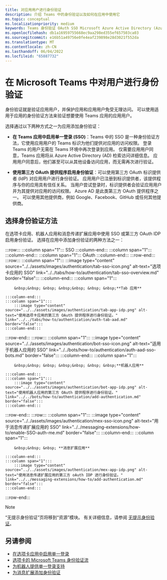 ```yaml
---
title: 对应用用户进行身份验证
description: 介绍 Teams 中的身份验证以及如何在应用中使用它
ms.topic: conceptual
ms.localizationpriority: medium
keywords: Teams 身份验证 OAuth SSO Microsoft Azure Active Directory (Azure AD)
ms.openlocfilehash: db1a16959755668ec9aa298ed355ef657503ca03
ms.sourcegitcommit: e16b51a49756e0fe4eaf239898e28d3021f552da
ms.translationtype: MT
ms.contentlocale: zh-CN
ms.lasthandoff: 06/04/2022
ms.locfileid: "65887732"
---
```

# <a name="authenticate-users-in-microsoft-teams"></a>在 Microsoft Teams 中对用户进行身份验证

身份验证就是验证应用用户，并保护应用和应用用户免受无理访问。 可以使用适用于应用的身份验证方法来验证想要使用 Teams 应用的应用用户。

选择通过以下两种方式之一为应用添加身份验证：

- **在 Teams 应用中启用单一登录 (SSO)**：Teams 中的 SSO 是一种身份验证方法，它使用应用用户的 Teams 标识为他们提供对应用的访问权限。 登录 Teams 的用户无需在 Teams 环境中再次登录到应用。 仅需要应用用户同意，Teams 应用将从 Azure Active Directory (AD) 检索访问详细信息。 应用用户同意后，他们甚至可以从其他设备访问应用，而无需再次进行验证。

- **使用第三方 OAuth 提供程序启用身份验证**：可以使用第三方 OAuth 标识提供者 (IdP) 对应用用户进行身份验证。 应用用户已注册到标识提供者，该提供程序与你的应用具有信任关系。 当用户尝试登录时，标识提供者会验证应用用户并为其提供对应用的访问权限。 Azure AD 是此类第三方 OAuth 提供程序之一。 可以使用其他提供商，例如 Google、Facebook、GitHub 或任何其他提供商。

## <a name="select-authentication-method"></a>选择身份验证方法

在选项卡应用、机器人应用和消息传递扩展应用中使用 SSO 或第三方 OAuth IDP 启用身份验证。 选择在应用中添加身份验证的两种方法之一：

:::row:::
    :::column span="1":::
        SSO
    :::column-end:::
    :::column span="1":::
        &nbsp;
    :::column-end:::
    :::column span="1":::
        OAuth
    :::column-end:::
:::row-end:::
:::row:::
    :::column span="1":::
        :::image type="content" source="../../assets/images/authentication/tab-sso-icon.png" alt-text="选项卡应用的 SSO" link="../../tabs/how-to/authentication/tab-sso-overview.md" border="false":::
    :::column-end:::
    :::column span="1":::
        <br>

        &nbsp;&nbsp; &nbsp; &nbsp;&nbsp; &nbsp; &nbsp;**Tab 应用**  
        
    :::column-end:::
    :::column span="1":::
        :::image type="content" source="../../assets/images/authentication/tab-app-idp.png" alt-text="使用选项卡应用的第三方 OAuth 提供程序进行身份验证。" link="../../tabs/how-to/authentication/auth-tab-aad.md" border="false":::
    :::column-end:::
:::row-end:::
:::row:::
    :::column span="1":::
        :::image type="content" source="../../assets/images/authentication/bot-sso-icon.png" alt-text="适用于机器人应用的 SSO" link="../../bots/how-to/authentication/auth-aad-sso-bots.md" border="false":::
    :::column-end:::
    :::column span="1":::
        <br>

        &nbsp;&nbsp; &nbsp; &nbsp;&nbsp; &nbsp; &nbsp;**机器人应用**
        
    :::column-end:::
    :::column span="1":::
        :::image type="content" source="../../assets/images/authentication/bot-app-idp.png" alt-text="使用机器人应用的第三方 OAuth 提供程序进行身份验证。" link="../../bots/how-to/authentication/add-authentication.md" border="false":::
    :::column-end:::
:::row-end:::
:::row:::
    :::column span="1":::
        :::image type="content" source="../../assets/images/authentication/mex-sso-icon.png" alt-text="用于消息传递扩展应用的 SSO" link="../../messaging-extensions/how-to/enable-SSO-auth-me.md" border="false":::
    :::column-end:::
    :::column span="1":::
        <br>

        &nbsp;&nbsp; &nbsp; **消息扩展应用**
        
    :::column-end:::
    :::column span="1":::
        :::image type="content" source="../../assets/images/authentication/mex-app-idp.png" alt-text="使用消息传递扩展应用的第三方 oAuth IDP 进行身份验证。" link="../../messaging-extensions/how-to/add-authentication.md" border="false":::
    :::column-end:::
:::row-end:::

> [!NOTE]
> “无提示身份验证”页将移到“资源”模块。 有关详细信息，请参阅 [无提示身份验证](../../tabs/how-to/authentication/auth-silent-aad.md)。

## <a name="see-also"></a>另请参阅

- [在选项卡应用中启用单一登录](../../tabs/how-to/authentication/tab-sso-overview.md)
- [选项卡的 Microsoft Teams 身份验证流](~/tabs/how-to/authentication/auth-flow-tab.md)
- [为机器人提供单一登录支持](~/bots/how-to/authentication/auth-aad-sso-bots.md)
- [为消息扩展添加身份验证](~/messaging-extensions/how-to/add-authentication.md)
